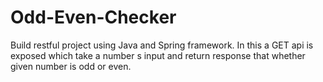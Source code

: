 # Odd-Even-Checker

Build restful project using Java and Spring framework. In this a GET api is exposed which take a number s input
and return response that whether given number is odd or even.
